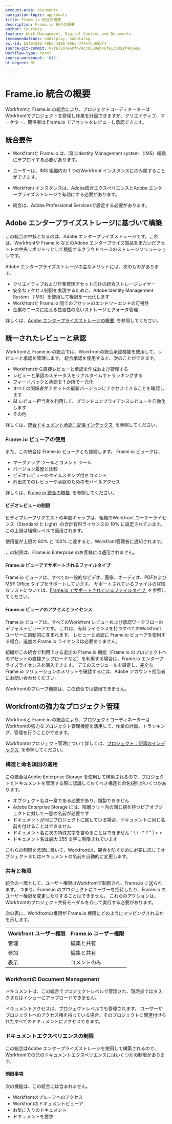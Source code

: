 ```yaml
---
product-area: documents
navigation-topic: approvals
title: Frame.io 統合の概要
description: Frame.io 統合の概要
author: Courtney
feature: Work Management, Digital Content and Documents
recommendations: noDisplay, noCatalog
exl-id: b5f0150b-40b5-4386-98bc-374e7ca65b74
source-git-commit: 07fa7207960f424cc8580eb46fe13bd5af4e56a8
workflow-type: tm+mt
source-wordcount: '815'
ht-degree: 0%

---
```


# Frame.io 統合の概要

Workfrontと Frame.io の統合により、プロジェクトコーディネーターはWorkfrontでプロジェクトを管理し作業を計画できますが、クリエイティブ、マーケター、関係者は Frame.io でアセットをレビューし承認できます。

## 統合要件

* Workfrontと Frame.io は、同じIdentity Management system （IMS）組織にデプロイする必要があります。

* ユーザーは、IMS 組織内の 1 つのWorkfront インスタンスにのみ属することができます。

* Workfront インスタンスは、Adobe統合エクスペリエンスとAdobe エンタープライズストレージで有効にする必要があります。

* 統合は、Adobe Professional Servicesで設定する必要があります。


## Adobe エンタープライズストレージに基づいて構築

この統合の中核となるのは、Adobe エンタープライズストレージです。これは、Workfrontや Frame.io などのAdobe エンタープライズ製品をまたいだアセットの中央リポジトリとして機能するクラウドベースのストレージソリューションです。<!--, and Creative Cloud.-->

Adobe エンタープライズストレージの主なメリットには、次のものがあります。

* クリエイティブおよび作業管理アセット向けの統合ストレージレイヤー
* 安全なアクセス制御を実現するために、Adobe Identity Management System （IMS）を使用して権限を一元化します
* Workfrontと Frame.io <!--, and Creative Cloud apps --> 間でのアセットのエンドツーエンドの可視性
* 企業のニーズに応える拡張性の高いストレージとクォータ管理

詳しくは、[Adobe エンタープライズストレージの概要 &#x200B;](/help/quicksilver/review-and-approve-work/esm-overview.md) を参照してください。

## 統一されたレビューと承認

Workfrontと Frame.io の統合では、Workfrontの統合承認機能を使用して、レビューと承認を管理します。 統合承認を使用すると、次のことができます。

* Workfrontから直接レビューと承認を作成および管理する
* レビューと承認のステータスをリアルタイムでトラッキングする
* フィードバックと承認を 1 か所で一元化
* すべての関係者がアセットの最新バージョンにアクセスできることを確認します
* AI レビュー担当者を利用して、ブランドコンプライアンスレビューを自動化します
* その他

詳しくは、[&#x200B; 統合ドキュメント承認：記事インデックス &#x200B;](/help/quicksilver/review-and-approve-work/document-reviews-and-approvals/document-reviews-and-approvals.md) を参照してください。


### Frame.io ビューアの使用

また、この統合は Frame.io ビューアとも接続します。 Frame.io ビューアは、

* マークアップ ツールとコメント ツール
* バージョン履歴と比較
* ビデオレビューのタイムスタンプ付きコメント
* 外出先でのレビューや承認のためのモバイルアクセス

詳しくは、[Frame.io 統合の概要 &#x200B;](/help/quicksilver/review-and-approve-work/native-integrations/frame-io/get-started-with-frame-integration.md) を参照してください。

#### ビデオレビューの制限

ビデオプルーフリクエストの年間キャップは、組織のWorkfront ユーザーライセンス（Standard と Light）の合計有料ライセンスの 10% に設定されています。 この上限は組織レベルで適用されます。

使用量が上限の 80% と 100% に達すると、Workfront管理者に通知されます。

この制限は、Frame.io Enterprise のお客様には適用されません。

#### Frame.io ビューアでサポートされるファイルタイプ

Frame.io ビューアは、すべての一般的なビデオ、画像、オーディオ、PDFおよび MS® Office タイプをサポートしています。 サポートされているファイルの詳細なリストについては、[Frame.io でサポートされているファイルタイプ &#x200B;](https://help.frame.io/en/articles/9436564-supported-file-types-on-frame-io) を参照してください。

#### Frame.io ビューアのアクセスとライセンス

Frame.io ビューアは、すべてのWorkfront レビューおよび承認ワークフローのデフォルトビューアです。 これは、有料ライセンスを持つすべてのWorkfront ユーザーに自動的に含まれます。 レビューと承認に Frame.io ビューアを使用する場合、追加の Frame.io ライセンスは必要ありません。

組織がこの統合で利用できる追加の Frame.io 機能（Frame.io のプロジェクトへのアセットの直接アップロードなど）を利用する場合は、Frame.io エンタープライズライセンスを購入できます。 デモのスケジュールを設定し、完全な Frame.io ソリューションのメリットを確認するには、Adobe アカウント担当者にお問い合わせください。

Workfrontのプルーフ機能は、この統合では使用できません。

## Workfrontの強力なプロジェクト管理

Workfrontと Frame.io の統合により、プロジェクトコーディネーターはWorkfrontの強力なプロジェクト管理機能を活用して、作業の計画、トラッキング、管理を行うことができます。

Workfrontのプロジェクト管理について詳しくは、[&#x200B; プロジェクト：記事のインデックス &#x200B;](/help/quicksilver/manage-work/projects/create-projects/create-project.md) を参照してください。

### 構造と命名規則の適用

この統合はAdobe Enterprise Storage を使用して構築されるので、プロジェクトとドキュメントを管理する際に認識しておくべき構造と命名規則がいくつかあります。

* オブジェクト名は一意である必要があり、複製できません
* Adobe Enterprise Storage には、階層ツリー内の同じ親を持つピアオブジェクトに対して一意の名前が必要です
* ドキュメントが同じプロジェクトに属している場合、ドキュメントに同じ名前を付けることはできません
* ドキュメント名に次の特殊文字を含めることはできません：\ / : * ? “ | &lt; >
* ドキュメント名は最大 255 文字に制限されています

これらの制限を念頭に置いて、Workfrontは、競合を防ぐために必要に応じてオブジェクトまたはドキュメントの名前を自動的に変更します。

### 共有と権限

統合の一環として、ユーザー権限はWorkfrontで制御され、Frame.io に送られます。 つまり、Frame.io のプロジェクトにユーザーを招待したり、Frame.io のユーザー権限を変更したりすることはできません。 これらのアクションは、Workfrontのプロジェクト共有モーダルを介して実行する必要があります。

次の表に、Workfrontの権限が Frame.io 権限にどのようにマッピングされるかを示します。

<table>
<tr>
<th>Workfront ユーザー権限</th>
<th>Frame.io ユーザー権限</th>
</tr>
<tr>
<td>管理</td>
<td>編集と共有</td>
</tr>
<tr>
<td>参加</td>
<td>編集と共有</td>
</tr>
<tr>
<td>表示</td>
<td>コメントのみ</td>
</tr>
</table>



### Workfrontの Document Management

ドキュメントは、この統合でプロジェクトレベルで管理され、現時点ではタスクまたはイシューにアップロードできません。

ドキュメントアクセスは、プロジェクトレベルでも管理されます。 ユーザーがプロジェクトへのアクセス権を持っている場合、そのプロジェクトに関連付けられたすべてのドキュメントにアクセスできます。

### ドキュメントエクスペリエンスの制限

この統合はAdobe エンタープライズストレージを使用して構築されるので、Workfrontでの元のドキュメントエクスペリエンスにはいくつかの制限があります。

#### 制限事項

次の機能は、この統合には含まれません。

<!--* External document providers-->
* Workfrontのプルーフへのアクセス
* Workfrontのドキュメントビューア
* お気に入りのドキュメント
* ドキュメントを要求


<!--#### Temporary limitations

For now, the following capabilities are not available:

* Send documents to Adobe Experience Manager Assets
* Multi-stage approvals
* Upload documents to comments or updates in Workfront
* Upload documents to tasks or issues in Workfront-->
